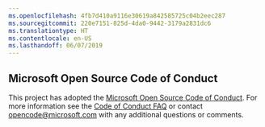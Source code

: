 ```yaml
---
ms.openlocfilehash: 4fb7d410a9116e30619a842585725c04b2eec287
ms.sourcegitcommit: 220e7151-825d-4da0-9442-3179a2831dc6
ms.translationtype: HT
ms.contentlocale: en-US
ms.lasthandoff: 06/07/2019
---
```

## <a name="microsoft-open-source-code-of-conduct"></a>Microsoft Open Source Code of Conduct
This project has adopted the [Microsoft Open Source Code of Conduct](https://opensource.microsoft.com/codeofconduct/).
For more information see the [Code of Conduct FAQ](https://opensource.microsoft.com/codeofconduct/faq/) or contact [opencode@microsoft.com](mailto:opencode@microsoft.com) with any additional questions or comments.